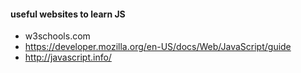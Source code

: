 #### useful websites to learn JS

- w3schools.com
- https://developer.mozilla.org/en-US/docs/Web/JavaScript/guide
- http://javascript.info/
